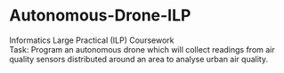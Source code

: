 # Autonomous-Drone-ILP
Informatics Large Practical (ILP) Coursework<br />
Task: Program an autonomous drone which will collect readings from air quality sensors distributed around an area to analyse urban air quality.
